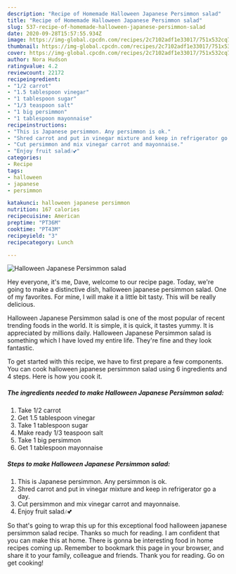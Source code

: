 ```yaml
---
description: "Recipe of Homemade Halloween Japanese Persimmon salad"
title: "Recipe of Homemade Halloween Japanese Persimmon salad"
slug: 537-recipe-of-homemade-halloween-japanese-persimmon-salad
date: 2020-09-28T15:57:55.934Z
image: https://img-global.cpcdn.com/recipes/2c7102adf1e33017/751x532cq70/halloween-japanese-persimmon-salad-recipe-main-photo.jpg
thumbnail: https://img-global.cpcdn.com/recipes/2c7102adf1e33017/751x532cq70/halloween-japanese-persimmon-salad-recipe-main-photo.jpg
cover: https://img-global.cpcdn.com/recipes/2c7102adf1e33017/751x532cq70/halloween-japanese-persimmon-salad-recipe-main-photo.jpg
author: Nora Hudson
ratingvalue: 4.2
reviewcount: 22172
recipeingredient:
- "1/2 carrot"
- "1.5 tablespoon vinegar"
- "1 tablespoon sugar"
- "1/3 teaspoon salt"
- "1 big persimmon"
- "1 tablespoon mayonnaise"
recipeinstructions:
- "This is Japanese persimmon. Any persimmon is ok."
- "Shred carrot and put in vinegar mixture and keep in refrigerator go a day."
- "Cut persimmon and mix vinegar carrot and mayonnaise."
- "Enjoy fruit salad🎶💕"
categories:
- Recipe
tags:
- halloween
- japanese
- persimmon

katakunci: halloween japanese persimmon 
nutrition: 167 calories
recipecuisine: American
preptime: "PT36M"
cooktime: "PT43M"
recipeyield: "3"
recipecategory: Lunch

---
```



![Halloween Japanese Persimmon salad](https://img-global.cpcdn.com/recipes/2c7102adf1e33017/751x532cq70/halloween-japanese-persimmon-salad-recipe-main-photo.jpg)

Hey everyone, it's me, Dave, welcome to our recipe page. Today, we're going to make a distinctive dish, halloween japanese persimmon salad. One of my favorites. For mine, I will make it a little bit tasty. This will be really delicious.



Halloween Japanese Persimmon salad is one of the most popular of recent trending foods in the world. It is simple, it is quick, it tastes yummy. It is appreciated by millions daily. Halloween Japanese Persimmon salad is something which I have loved my entire life. They're fine and they look fantastic.


To get started with this recipe, we have to first prepare a few components. You can cook halloween japanese persimmon salad using 6 ingredients and 4 steps. Here is how you cook it.

<!--inarticleads1-->

##### The ingredients needed to make Halloween Japanese Persimmon salad:

1. Take 1/2 carrot
1. Get 1.5 tablespoon vinegar
1. Take 1 tablespoon sugar
1. Make ready 1/3 teaspoon salt
1. Take 1 big persimmon
1. Get 1 tablespoon mayonnaise




<!--inarticleads2-->

##### Steps to make Halloween Japanese Persimmon salad:

1. This is Japanese persimmon. Any persimmon is ok.
1. Shred carrot and put in vinegar mixture and keep in refrigerator go a day.
1. Cut persimmon and mix vinegar carrot and mayonnaise.
1. Enjoy fruit salad🎶💕




So that's going to wrap this up for this exceptional food halloween japanese persimmon salad recipe. Thanks so much for reading. I am confident that you can make this at home. There is gonna be interesting food in home recipes coming up. Remember to bookmark this page in your browser, and share it to your family, colleague and friends. Thank you for reading. Go on get cooking!
